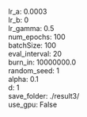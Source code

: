 lr_a: 0.0003  
lr_b: 0  
lr_gamma: 0.5  
num_epochs: 100  
batchSize: 100  
eval_interval: 20  
burn_in: 10000000.0  
random_seed: 1  
alpha: 0.1  
d: 1  
save_folder: ./result3/  
use_gpu: False  
